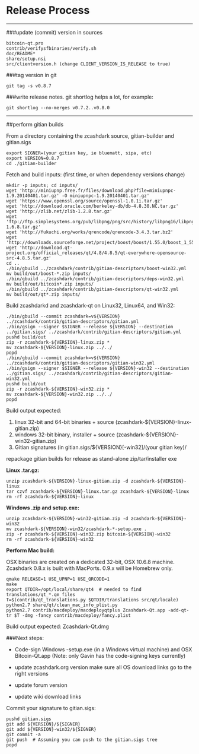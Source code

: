 Release Process
====================

* * *

###update (commit) version in sources


	bitcoin-qt.pro
	contrib/verifysfbinaries/verify.sh
	doc/README*
	share/setup.nsi
	src/clientversion.h (change CLIENT_VERSION_IS_RELEASE to true)

###tag version in git

	git tag -s v0.8.7

###write release notes. git shortlog helps a lot, for example:

	git shortlog --no-merges v0.7.2..v0.8.0

* * *

##perform gitian builds

 From a directory containing the zcashdark source, gitian-builder and gitian.sigs
  
	export SIGNER=(your gitian key, ie bluematt, sipa, etc)
	export VERSION=0.8.7
	cd ./gitian-builder

 Fetch and build inputs: (first time, or when dependency versions change)

	mkdir -p inputs; cd inputs/
	wget 'http://miniupnp.free.fr/files/download.php?file=miniupnpc-1.9.20140401.tar.gz' -O miniupnpc-1.9.20140401.tar.gz'
	wget 'https://www.openssl.org/source/openssl-1.0.1i.tar.gz'
	wget 'http://download.oracle.com/berkeley-db/db-4.8.30.NC.tar.gz'
	wget 'http://zlib.net/zlib-1.2.8.tar.gz'
	wget 'ftp://ftp.simplesystems.org/pub/libpng/png/src/history/libpng16/libpng-1.6.8.tar.gz'
	wget 'http://fukuchi.org/works/qrencode/qrencode-3.4.3.tar.bz2'
	wget 'http://downloads.sourceforge.net/project/boost/boost/1.55.0/boost_1_55_0.tar.bz2'
	wget 'http://download.qt-project.org/official_releases/qt/4.8/4.8.5/qt-everywhere-opensource-src-4.8.5.tar.gz'
	cd ..
	./bin/gbuild ../zcashdark/contrib/gitian-descriptors/boost-win32.yml
	mv build/out/boost-*.zip inputs/
	./bin/gbuild ../zcashdark/contrib/gitian-descriptors/deps-win32.yml
	mv build/out/bitcoin*.zip inputs/
	./bin/gbuild ../zcashdark/contrib/gitian-descriptors/qt-win32.yml
	mv build/out/qt*.zip inputs/

 Build zcashdarkd and zcashdark-qt on Linux32, Linux64, and Win32:
  
	./bin/gbuild --commit zcashdark=v${VERSION} ../zcashdark/contrib/gitian-descriptors/gitian.yml
	./bin/gsign --signer $SIGNER --release ${VERSION} --destination ../gitian.sigs/ ../zcashdark/contrib/gitian-descriptors/gitian.yml
	pushd build/out
	zip -r zcashdark-${VERSION}-linux.zip *
	mv zcashdark-${VERSION}-linux.zip ../../
	popd
	./bin/gbuild --commit zcashdark=v${VERSION} ../zcashdark/contrib/gitian-descriptors/gitian-win32.yml
	./bin/gsign --signer $SIGNER --release ${VERSION}-win32 --destination ../gitian.sigs/ ../zcashdark/contrib/gitian-descriptors/gitian-win32.yml
	pushd build/out
	zip -r zcashdark-${VERSION}-win32.zip *
	mv zcashdark-${VERSION}-win32.zip ../../
	popd

  Build output expected:

  1. linux 32-bit and 64-bit binaries + source (zcashdark-${VERSION}-linux-gitian.zip)
  2. windows 32-bit binary, installer + source (zcashdark-${VERSION}-win32-gitian.zip)
  3. Gitian signatures (in gitian.sigs/${VERSION}[-win32]/(your gitian key)/

repackage gitian builds for release as stand-alone zip/tar/installer exe

**Linux .tar.gz:**

	unzip zcashdark-${VERSION}-linux-gitian.zip -d zcashdark-${VERSION}-linux
	tar czvf zcashdark-${VERSION}-linux.tar.gz zcashdark-${VERSION}-linux
	rm -rf zcashdark-${VERSION}-linux

**Windows .zip and setup.exe:**

	unzip zcashdark-${VERSION}-win32-gitian.zip -d zcashdark-${VERSION}-win32
	mv zcashdark-${VERSION}-win32/zcashdark-*-setup.exe .
	zip -r zcashdark-${VERSION}-win32.zip bitcoin-${VERSION}-win32
	rm -rf zcashdark-${VERSION}-win32

**Perform Mac build:**

  OSX binaries are created on a dedicated 32-bit, OSX 10.6.8 machine.
  Zcashdark 0.8.x is built with MacPorts.  0.9.x will be Homebrew only.

	qmake RELEASE=1 USE_UPNP=1 USE_QRCODE=1
	make
	export QTDIR=/opt/local/share/qt4  # needed to find translations/qt_*.qm files
	T=$(contrib/qt_translations.py $QTDIR/translations src/qt/locale)
	python2.7 share/qt/clean_mac_info_plist.py
	python2.7 contrib/macdeploy/macdeployqtplus Zcashdark-Qt.app -add-qt-tr $T -dmg -fancy contrib/macdeploy/fancy.plist

 Build output expected: Zcashdark-Qt.dmg

###Next steps:

* Code-sign Windows -setup.exe (in a Windows virtual machine) and
  OSX Bitcoin-Qt.app (Note: only Gavin has the code-signing keys currently)

* update zcashdark.org version
  make sure all OS download links go to the right versions

* update forum version

* update wiki download links

Commit your signature to gitian.sigs:

	pushd gitian.sigs
	git add ${VERSION}/${SIGNER}
	git add ${VERSION}-win32/${SIGNER}
	git commit -a
	git push  # Assuming you can push to the gitian.sigs tree
	popd

